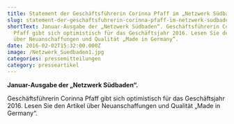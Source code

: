 ```yaml
---
title: Statement der Geschäftsführerin Corinna Pfaff im „Netzwerk Südbaden“
slug: statement-der-geschaftsfuhrerin-corinna-pfaff-im-netzwerk-sudbaden
shortText: Januar-Ausgabe der „Netzwerk Südbaden“. Geschäftsführerin Corinna
  Pfaff gibt sich optimistisch für das Geschäftsjahr 2016. Lesen Sie den Artikel
  über Neuanschaffungen und Qualität „Made in Germany“.
date: 2016-02-02T15:32:00.000Z
image: /Netzwerk_Suedbaden1.jpg
categories: pressemitteilungen
category: presseartikel
---
```


<strong>Januar-Ausgabe der „Netzwerk Südbaden“.</strong></p>


<p>Geschäftsführerin Corinna Pfaff gibt sich optimistisch für das Geschäftsjahr 2016. Lesen Sie den Artikel über Neuanschaffungen und Qualität „Made in Germany“.</p>

